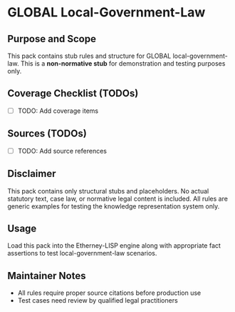 # GLOBAL Local-Government-Law

## Purpose and Scope

This pack contains stub rules and structure for GLOBAL local-government-law. This is a **non-normative stub** for demonstration and testing purposes only.

## Coverage Checklist (TODOs)

- [ ] TODO: Add coverage items

## Sources (TODOs)

- [ ] TODO: Add source references

## Disclaimer

This pack contains only structural stubs and placeholders. No actual statutory text, case law, or normative legal content is included. All rules are generic examples for testing the knowledge representation system only.

## Usage

Load this pack into the Etherney-LISP engine along with appropriate fact assertions to test local-government-law scenarios.

## Maintainer Notes

- All rules require proper source citations before production use
- Test cases need review by qualified legal practitioners
